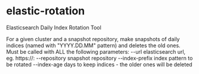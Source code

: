 # elastic-rotation
Elasticsearch Daily Index Rotation Tool

For a given cluster and a snapshot repository, make snapshots of daily indices 
 (named with "<prefix>YYYY.DD.MM" pattern) and deletes the old ones.
Must be called with ALL the following parameters:
    --url           elasticsearch url, eg. https://<host>:<port>
    --repository    snapshot repository
    --index-prefix  index pattern to be rotated
    --index-age     days to keep indices - the older ones will be deleted
